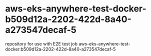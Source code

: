# aws-eks-anywhere-test-docker-b509d12a-2202-422d-8a40-a273547decaf-5
repository for use with E2E test job aws-eks-anywhere-test-docker:b509d12a-2202-422d-8a40-a273547decaf-5
